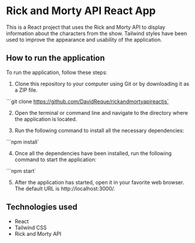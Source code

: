 # Rick and Morty API React App

This is a React project that uses the Rick and Morty API to display information about the characters from the show. Tailwind styles have been used to improve the appearance and usability of the application.

## How to run the application
To run the application, follow these steps:

1. Clone this repository to your computer using Git or by downloading it as a ZIP file.

```git clone https://github.com/DavidReque/rickandmortyapireactjs`

2. Open the terminal or command line and navigate to the directory where the application is located.

3. Run the following command to install all the necessary dependencies:

```npm install`

4. Once all the dependencies have been installed, run the following command to start the application:

```npm start`

5. After the application has started, open it in your favorite web browser. The default URL is http://localhost:3000/.

## Technologies used
 
- React
- Tailwind CSS
- Rick and Morty API
